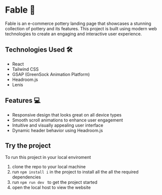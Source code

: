 # Fable 🏺

Fable is an e-commerce pottery landing page that showcases a stunning collection of pottery and its features. This project is built using modern web technologies to create an engaging and interactive user experience.

## Technologies Used 🛠️

- React
- Tailwind CSS
- GSAP (GreenSock Animation Platform)
- Headroom.js
- Lenis

## Features 💻

- Responsive design that looks great on all device types
- Smooth scroll animations to enhance user engagement
- Intuitive and visually appealing user interface
- Dynamic header behavior using Headroom.js

## Try the project
To run this project in your local enviroment 

1. clone the repo to your local machine <br/>
2. run ```npm install i``` in the project to install all the all the required dependencies <br/>
3. run ```npm run dev ``` to get the project started <br/>
4. open the local host to view the website
